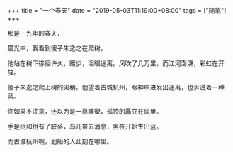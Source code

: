 +++
title = "一个春天"
date = "2019-05-03T11:19:00+08:00"
tags = ["随笔"]
+++

那是一九年的春天，

晨光中，我看到傻子朱逸之在爬树。

他站在树下徘徊许久，踱步，泪眼迷离。风吹了几万里，而江河澎湃，彩虹在开放。

傻子朱逸之爬上树的尖稍，他望着古城杭州，眼神中进发出迷离，也诉说着一种蓝。

你如果不注意，还以为是一尊雕塑，孤独的矗立在风里。

手是树和树有了联系，乌儿带去消息，黑夜开始生出蓝。

而古城杭州啊，划船的人此刻在哪里。
